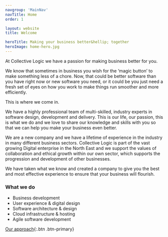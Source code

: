 ```yaml
---
navgroup: 'MainNav'
navTitle: Home
order: 1

layout: website
title: Welcome

heroTitle: Making your business better&hellip; together
heroImage: home-hero.jpg
---
```


At Collective Logic we have a passion for making business better for you.

We know that sometimes in business you wish for the ‘magic button’ to make something less of a chore. Now, that could be
better software than you have right now or new software you need, or it could be you just need a fresh set of eyes on
how you work to make things run smoother and more efficiently.

This is where we come in.

We have a highly professional team of multi-skilled, industry experts in software design, development and delivery.
This is our life, our passion, this is what we do and we love to share our knowledge and skills with you so that we can
help you make your business even better.

We are a new company and we have a lifetime of experience in the industry in many different business sectors.
Collective Logic is part of the vast growing Digital enterprise in the North East and we support the values of
collaboration and ethical growth within our own sector, which supports the progression and development of other
businesses.

We have taken what we know and created a company to give you the best and most effective experience to ensure that your
business will flourish.


### What we do
- Business development
- User experience &amp; digital design
- Software architecture &amp; design
- Cloud infrastructure &amp; hosting
- Agile software development

[Our approach](approach.md){:.btn .btn-primary}
